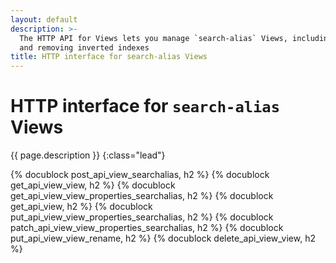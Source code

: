 ```yaml
---
layout: default
description: >-
  The HTTP API for Views lets you manage `search-alias` Views, including adding
  and removing inverted indexes
title: HTTP interface for search-alias Views
---
```

# HTTP interface for `search-alias` Views

{{ page.description }}
{:class="lead"}

{% docublock post_api_view_searchalias, h2 %}
{% docublock get_api_view_view, h2 %}
{% docublock get_api_view_view_properties_searchalias, h2 %}
{% docublock get_api_view, h2 %}
{% docublock put_api_view_view_properties_searchalias, h2 %}
{% docublock patch_api_view_view_properties_searchalias, h2 %}
{% docublock put_api_view_view_rename, h2 %}
{% docublock delete_api_view_view, h2 %}
